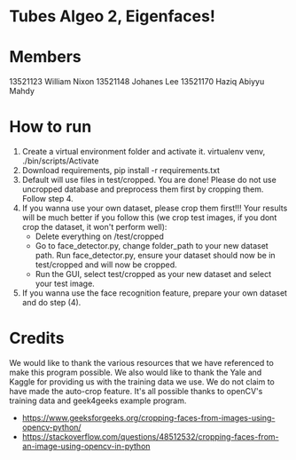 # Tubes Algeo 2, Eigenfaces!

# Members
13521123	William Nixon 
13521148 	Johanes Lee 
13521170	Haziq Abiyyu Mahdy 

# How to run
1. Create a virtual environment folder and activate it. virtualenv venv, ./bin/scripts/Activate
2. Download requirements, pip install -r requirements.txt
3. Default will use files in test/cropped. You are done! Please do not use uncropped database and preprocess them first by cropping them. Follow step 4.
4. If you wanna use your own dataset, please crop them first!!! Your results will be much better if you follow this (we crop test images, if you dont crop the dataset, it won't perform well): 
    -  Delete everything on /test/cropped
    - Go to face_detector.py, change folder_path to your new dataset path. Run face_detector.py, ensure your dataset should now be in test/cropped and will now be cropped.
    - Run the GUI, select test/cropped as your new dataset and select your test image.
5. If you wanna use the face recognition feature, prepare your own dataset and do step (4).

# Credits
We would like to thank the various resources that we have referenced to make this program possible. We also would like to thank the Yale and Kaggle for providing us with the training data we use. We do not claim to have made the auto-crop feature. It's all possible thanks to openCV's training data and geek4geeks example program. 
- https://www.geeksforgeeks.org/cropping-faces-from-images-using-opencv-python/
- https://stackoverflow.com/questions/48512532/cropping-faces-from-an-image-using-opencv-in-python
